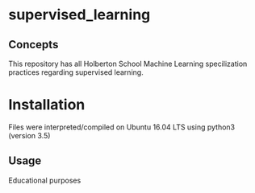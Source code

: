 # supervised_learning

## Concepts

This repository has all Holberton School Machine Learning specilization practices regarding supervised learning.

# Installation
Files were interpreted/compiled on Ubuntu 16.04 LTS using python3 (version 3.5)


## Usage

Educational purposes

